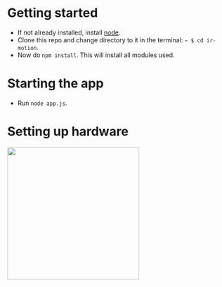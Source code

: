 # Getting started
* If not already installed, install [node](https://www.digitalocean.com/community/tutorials/how-to-install-node-js-on-ubuntu-16-04).
* Clone this repo and change directory to it in the terminal: `~ $ cd ir-motion`.
* Now do `npm install`. This will install all modules used.

# Starting the app
* Run `node app.js`.

# Setting up hardware
 <img src="./ir-motion.jpg" height="300px">
